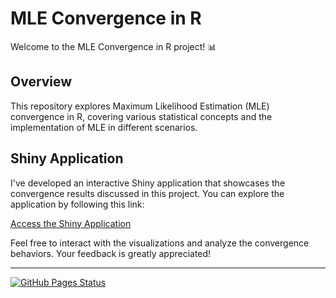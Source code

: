 # MLE Convergence in R

Welcome to the MLE Convergence in R project! 📊

## Overview

This repository explores Maximum Likelihood Estimation (MLE) convergence in R, covering various statistical concepts and the implementation of MLE in different scenarios.

## Shiny Application

I've developed an interactive Shiny application that showcases the convergence results discussed in this project. You can explore the application by following this link:

[Access the Shiny Application](https://johngab7.github.io/MLE_convergence_in_R/)

Feel free to interact with the visualizations and analyze the convergence behaviors. Your feedback is greatly appreciated!

---

[![GitHub Pages Status](https://img.shields.io/github/deployments/johngab7/MLE_convergence_in_R/github-pages?label=GitHub%20Pages&style=flat-square)](https://johngab7.github.io/MLE_convergence_in_R/)
